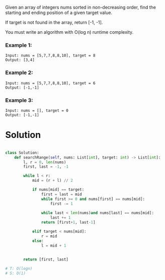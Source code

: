 Given an array of integers nums sorted in non-decreasing order, find the starting and ending position of a given target value.

If target is not found in the array, return [-1, -1].

You must write an algorithm with O(log n) runtime complexity.

### Example 1:
```
Input: nums = [5,7,7,8,8,10], target = 8
Output: [3,4]
```
### Example 2:
```
Input: nums = [5,7,7,8,8,10], target = 6
Output: [-1,-1]
```
### Example 3:
```
Input: nums = [], target = 0
Output: [-1,-1]
```

Solution
======
```python

class Solution:
    def searchRange(self, nums: List[int], target: int) -> List[int]:
        l, r = 0, len(nums)
        first, last = -1, -1

        while l < r:
            mid = (r + l) // 2

            if nums[mid] == target:
                first = last = mid
                while first >= 0 and nums[first] == nums[mid]:
                    first -= 1
        
                while last < len(nums)and nums[last] == nums[mid]:
                    last += 1
                return [first+1, last-1]

            elif target < nums[mid]:
                r = mid
            else:
                l = mid + 1
        
    
        return [first, last]

# T: O(logn)
# S: O(1)
```
